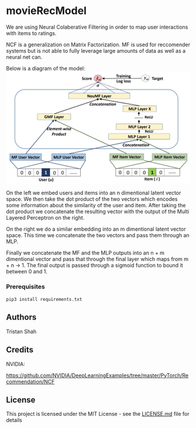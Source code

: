 # movieRecModel

We are using Neural Colaberative Filtering in order to map user interactions with items
to ratings.

NCF is a generalization on Matrix Factorization. MF is used for reccomender systems but is not able to fully leverage large amounts of data as well as a neural net can.

Below is a diagram of the model:
![](images/ncf_diagram.png)

On the left we embed users and items into an n dimentional latent vector space. We then take the dot product of the two vectors which encodes some information about the similarity of the user and item. After taking the dot product we concatenate the resulting vector with the output of the Multi Layered Perceptron on the right.

On the right we do a similar embedding into an m dimentional latent vector space. This time we concatenate the two vectors and pass them through an MLP.

Finally we concatenate the MF and the MLP outputs into an n + m dimentional vector and pass that through the final layer which maps from m + n -> 1. The final output is passed through a sigmoid function to bound it between 0 and 1.

### Prerequisites
```
pip3 install requirements.txt
```

## Authors
Tristan Shah

## Credits
NVIDIA:

https://github.com/NVIDIA/DeepLearningExamples/tree/master/PyTorch/Recommendation/NCF

## License

This project is licensed under the MIT License - see the [LICENSE.md](LICENSE.md) file for details
